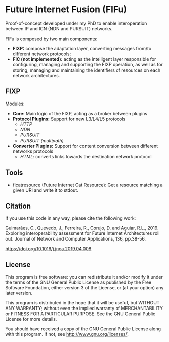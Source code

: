 # Future Internet Fusion (FIFu)
Proof-of-concept developed under my PhD to enable interoperation between
IP and ICN (NDN and PURSUIT) networks.

FIFu is composed by two main components:
 - **FIXP:** compose the adaptation layer, converting messages from/to
             different network protocols;
 - **FIC (not implemented):** acting as the intelligent layer responsible for configuring,
            managing and supporting the FIXP operation, as well as for storing,
            managing and maintaining the identifiers of resources on each network architectures.

## FIXP 
Modules:
 - **Core:** Main logic of the FIXP, acting as a broker between plugins
 - **Protocol Plugins:** Support for new L3/L4/L5 protocols 
   - _HTTP_
   - _NDN_
   - _PURSUIT_
   - _PURSUIT (multipath)_
 - **Converter Plugins:** Support for content conversion between different networks protocols
   - _HTML_: converts links towards the destination network protocol

## Tools
 - ficatresource (Future Internet Cat Resource): Get a resource matching a
   given URI and write it to stdout.
   
## Citation
If you use this code in any way, please cite the following work:

Guimarães, C., Quevedo, J., Ferreira, R., Corujo, D. and Aguiar, R.L., 2019.
Exploring interoperability assessment for Future Internet Architectures roll out.
Journal of Network and Computer Applications, 136, pp.38-56.

https://doi.org/10.1016/j.jnca.2019.04.008.

## License
This program is free software: you can redistribute it and/or modify
it under the terms of the GNU General Public License as published by
the Free Software Foundation, either version 3 of the License, or
(at your option) any later version.

This program is distributed in the hope that it will be useful,
but WITHOUT ANY WARRANTY; without even the implied warranty of
MERCHANTABILITY or FITNESS FOR A PARTICULAR PURPOSE.  See the
GNU General Public License for more details.

You should have received a copy of the GNU General Public License
along with this program. If not, see <http://www.gnu.org/licenses/>.
